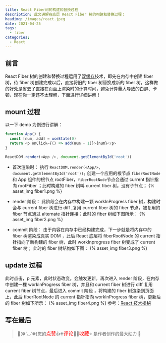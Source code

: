 ```yaml
---
title: React Fiber树的构建和替换过程
description: 此文讲解在底层 React Fiber 树的构建和替换过程；
headimg: /images/react.jpeg
date: 2021-04-25
tags:
  - fiber
categories:
  - React
---
```


## 前言

React Fiber 树的创建和替换过程运用了[双缓存](https://baike.baidu.com/item/%E5%8F%8C%E7%BC%93%E5%86%B2)技术，即先在内存中创建 fiber 树，待 fiber 树创建完成以后，直接将旧的 fiber 树替换成新的 fiber 树，这样做的好处是省去了直接在页面上渲染时的计算时间，避免计算量大导致的白屏、卡顿，现在你一定还不太理解，下面进行详细讲解！

## mount 过程

以一下 demo 为例进行讲解：

```javascript
function App() {
  const [num, add] = useState(0)
  return <p onClick={() => add(num + 1)}>{num}</p>
}

ReactDOM.render(<App />, document.getElementById('root'))
```

- 首次渲染时：
  执行 `ReactDOM.render(<App/>, document.getElementById('root'));` 创建一个应用的根节点 `fiberRootNode` 和 App 组件的根节点 rootFiber，`fiberRootNode`节点会通过 current 指针指向 rootFiber ；此时构建的 fiber 树叫 current fiber 树，没有子节点；
  {% asset_img fiber1.png %}

- render 阶段：
  此阶段会在内存中构建一颗 workInProgress fiber 树，构建时会与 current fiber 树进行 diff ,复用 current fiber 树的 fiber 节点，被复用的 fiber 节点通过 alternate 指针连接；此时的 fiber 树如下图所示：
  {% asset_img fiber2.png %}

- commit 阶段：
  由于内容在内存中已经构建完成，下一步就是将内存中的 fiber 树渲染成真实 DOM ，此后 React 底层将 fiberRootNode 的 current 指针指向了新构建的 fiber 树，此时 workInprogress fiber 树变成了 current fiber 树；
  此时的 fiber 树结构如下图：
  {% asset_img fiber3.png %}

## update 过程

此时点击，p 元素，此时状态改变，会触发更新，再次进入 render 阶段，在内存中创建一棵 workInProgress fiber 树，并且和 current fiber 树进行 diff 复用 current fiber 树节点，最后进入 commit 阶段 ，将构建的 fiber 树渲染到页面上，此后 fiberRootNode 的 current 指针指向 workInProgress fiber 树，更新后的 fiber 树如下所示：
{% asset_img fiber4.png %}
参考：[React 技术揭秘](https://react.iamkasong.com/process/doubleBuffer.html#%E4%BB%80%E4%B9%88%E6%98%AF-%E5%8F%8C%E7%BC%93%E5%AD%98)

## 写在最后

> 🥂(❁´◡`❁)您的<font  color=red size=3>点赞</font>👍➕<font  color=red size=3>评论</font>📝➕<font  color=red size=3>收藏</font>⭐ 是作者创作的最大动力 🤞
